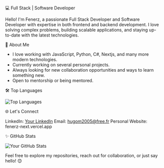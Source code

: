 💻 Full Stack | Software Developer

Hello! I'm Fenerz, a passionate Full Stack Developer and Software Developer with expertise in both frontend and backend development. I love solving complex problems, building scalable applications, and staying up-to-date with the latest technologies.


🚀 About Me

- I love working with JavaScript, Python, C#, Nextjs, and many more modern technologies.
- Currently working on several personal projects.
- Always looking for new collaboration opportunities and ways to learn something new.
- Open to mentorship or being mentored.

🛠️ Top Languages

![Top Languages](https://github-readme-stats.vercel.app/api/top-langs/?username=Fenerz07&layout=compact&theme=radical)


🌐 Let's Connect

LinkedIn: [Your LinkedIn](https://www.linkedin.com/in/hugo-matyla/)
Email: hugom2005@free.fr
Personal Website: fenerz-next.vercel.app


✨ GitHub Stats

![Your GitHub Stats](https://github-readme-stats.vercel.app/api?username=Fenerz07&show_icons=true&hide=stars&count_private=true&theme=radical)


Feel free to explore my repositories, reach out for collaboration, or just say hello! 😊
